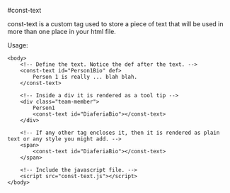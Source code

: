 #const-text

const-text is a custom tag used to store a piece of text that will be used in more than one place in your html file.

Usage:

	<body>
		<!-- Define the text. Notice the def after the text. -->
		<const-text id="Person1Bio" def>
			Person 1 is really ... blah blah.
		</const-text>
		
		<!-- Inside a div it is rendered as a tool tip -->
		<div class="team-member">
			Person1
			<const-text id="DiaferiaBio"></const-text>
		</div>

		<!-- If any other tag encloses it, then it is rendered as plain text or any style you might add. -->
		<span>
			<const-text id="DiaferiaBio"></const-text>
		</span>
		
		<!-- Include the javascript file. -->
		<script src="const-text.js"></script>
	</body>
